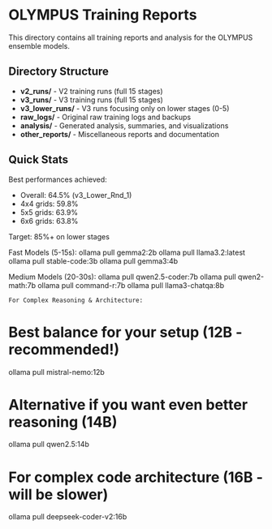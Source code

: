 # OLYMPUS Training Reports

This directory contains all training reports and analysis for the OLYMPUS ensemble models.

## Directory Structure

- **v2_runs/** - V2 training runs (full 15 stages)
- **v3_runs/** - V3 training runs (full 15 stages)
- **v3_lower_runs/** - V3 runs focusing only on lower stages (0-5)
- **raw_logs/** - Original raw training logs and backups
- **analysis/** - Generated analysis, summaries, and visualizations
- **other_reports/** - Miscellaneous reports and documentation

## Quick Stats

Best performances achieved:
- Overall: 64.5% (v3_Lower_Rnd_1)
- 4x4 grids: 59.8%
- 5x5 grids: 63.9%
- 6x6 grids: 63.8%

Target: 85%+ on lower stages



  Fast Models (5-15s):
  ollama pull gemma2:2b
  ollama pull llama3.2:latest
  ollama pull stable-code:3b
  ollama pull gemma3:4b

  Medium Models (20-30s):
  ollama pull qwen2.5-coder:7b
  ollama pull qwen2-math:7b
  ollama pull command-r:7b
  ollama pull llama3-chatqa:8b

    For Complex Reasoning & Architecture:
  # Best balance for your setup (12B - recommended!)
  ollama pull mistral-nemo:12b

  # Alternative if you want even better reasoning (14B)
  ollama pull qwen2.5:14b

  # For complex code architecture (16B - will be slower)
  ollama pull deepseek-coder-v2:16b

